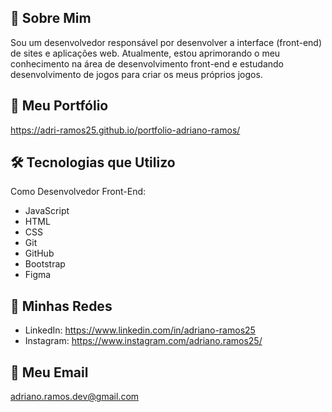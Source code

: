 ## 👤 Sobre Mim
Sou um desenvolvedor responsável por desenvolver a interface (front-end) de sites e aplicações web. Atualmente, estou aprimorando o meu conhecimento na área de desenvolvimento front-end e estudando desenvolvimento de jogos para criar os meus próprios jogos.



## 📂 Meu Portfólio
https://adri-ramos25.github.io/portfolio-adriano-ramos/



## 🛠️ Tecnologias que Utilizo

Como Desenvolvedor Front-End:
- JavaScript
- HTML
- CSS
- Git
- GitHub
- Bootstrap
- Figma



## 🔗 Minhas Redes
- LinkedIn: https://www.linkedin.com/in/adriano-ramos25
- Instagram: https://www.instagram.com/adriano.ramos25/



## 📧 Meu Email
[adriano.ramos.dev@gmail.com](mailto:adriano.ramos.dev@gmail.com)
